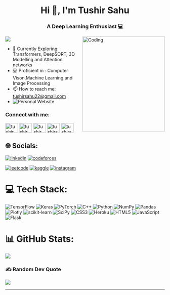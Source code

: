 

<h1 align="center">Hi 👋, I'm Tushir Sahu</h1>
<h3 align="center">A Deep Learning Enthusiast 💻</h3>
<img align="right" alt="Coding" width="260" height="300"src="https://user-images.githubusercontent.com/96677478/208479679-fa53377f-1a96-4d0d-918d-f9997f399c34.svg" >

![](https://komarev.com/ghpvc/?username=aryan1113&color=ac154f)
- 🌱 Currently Exploring: Transformers, DeepSORT, 3D Modelling and Attention networks
- 💻 Proficient in : Computer Vison,Machine Learning and Image Processing
- 📫 How to reach me: tushirsahu22@gmail.com
- ![Personal Website](https://tushir.vercel.app/)

<h3 align="left">Connect with me:</h3>
<p align="left">
<a href="https://linkedin.com/in/Tushir Sahu" target="blank"><img align="center" src="https://raw.githubusercontent.com/rahuldkjain/github-profile-readme-generator/master/src/images/icons/Social/linked-in-alt.svg" alt="tushir sahu" height="30" width="40" /></a>
<a href="https://kaggle.com/tushirsahu" target="blank"><img align="center" src="https://raw.githubusercontent.com/rahuldkjain/github-profile-readme-generator/master/src/images/icons/Social/kaggle.svg" alt="tushir sahu" height="30" width="40" /></a>
<a href="https://instagram.com/tushir__sahu" target="blank"><img align="center" src="https://raw.githubusercontent.com/rahuldkjain/github-profile-readme-generator/master/src/images/icons/Social/instagram.svg" alt="tushir_sahu" height="30" width="40" /></a>
<a href="https://codeforces.com/profile/tushirsahu30" target="blank"><img align="center" src="https://raw.githubusercontent.com/rahuldkjain/github-profile-readme-generator/master/src/images/icons/Social/codeforces.svg" alt="tushirsahu30" height="30" width="40" /></a>
<a href="https://www.leetcode.com/tushirsahu30" target="blank"><img align="center" src="https://raw.githubusercontent.com/rahuldkjain/github-profile-readme-generator/master/src/images/icons/Social/leet-code.svg" alt="tushirsahu30" height="30" width="40" /></a>
</p> 



## 🌐 Socials:
[![linkedin](https://img.shields.io/badge/linkedin-0A66C2?style=for-the-badge&logo=linkedin&logoColor=white)](https://www.linkedin.com/in/tushir-sahu-b95549205/)
[![codeforces](https://img.shields.io/badge/codeforces-EC0E18?style=for-the-badge&logo=codeforces&logoColor=white)](https://codeforces.com/profile/tushirsahu30)

[![leetcode](https://img.shields.io/badge/leetcode-000?style=for-the-badge&logo=leetcode&logoColor=orange)](https://leetcode.com/tushirsahu30/)
[![kaggle](https://img.shields.io/badge/kaggle-1586E5?style=for-the-badge&logo=kaggle&logoColor=white)](https://www.kaggle.com/tushirsahu)
[![instagram](https://img.shields.io/badge/instagram-%23E4405F?style=for-the-badge&logo=instagram&logoColor=white)](https://instagram.com/tushir__sahu)



# 💻 Tech Stack:
![TensorFlow](https://img.shields.io/badge/TensorFlow-%23FF6F00.svg?style=for-the-badge&logo=TensorFlow&logoColor=white) ![Keras](https://img.shields.io/badge/Keras-%23D00000.svg?style=for-the-badge&logo=Keras&logoColor=white) ![PyTorch](https://img.shields.io/badge/PyTorch-%23EE4C2C.svg?style=for-the-badge&logo=PyTorch&logoColor=white) ![C++](https://img.shields.io/badge/c++-%2300599C.svg?style=for-the-badge&logo=c%2B%2B&logoColor=white) ![Python](https://img.shields.io/badge/python-3670A0?style=for-the-badge&logo=python&logoColor=ffdd54) ![NumPy](https://img.shields.io/badge/numpy-%23013243.svg?style=for-the-badge&logo=numpy&logoColor=white) ![Pandas](https://img.shields.io/badge/pandas-%23150458.svg?style=for-the-badge&logo=pandas&logoColor=white) ![Plotly](https://img.shields.io/badge/Plotly-%233F4F75.svg?style=for-the-badge&logo=plotly&logoColor=white)  ![scikit-learn](https://img.shields.io/badge/scikit--learn-%23F7931E.svg?style=for-the-badge&logo=scikit-learn&logoColor=white) ![SciPy](https://img.shields.io/badge/SciPy-%230C55A5.svg?style=for-the-badge&logo=scipy&logoColor=%white)  ![CSS3](https://img.shields.io/badge/css3-%231572B6.svg?style=for-the-badge&logo=css3&logoColor=white) ![Heroku](https://img.shields.io/badge/heroku-%23430098.svg?style=for-the-badge&logo=heroku&logoColor=white) ![HTML5](https://img.shields.io/badge/html5-%23E34F26.svg?style=for-the-badge&logo=html5&logoColor=white) ![JavaScript](https://img.shields.io/badge/javascript-%23323330.svg?style=for-the-badge&logo=javascript&logoColor=%23F7DF1E) ![Flask](https://img.shields.io/badge/flask-%23000.svg?style=for-the-badge&logo=flask&logoColor=white)  
# 📊 GitHub Stats:
![](https://github-readme-streak-stats.herokuapp.com/?user=karanwxliaa&theme=nightowl&hide_border=false)<br/>
<!-- ![](https://github-readme-streak-stats.herokuapp.com/?user=TushirSahu&theme=darcula&hide_border=false)<br/> -->


### ✍️ Random Dev Quote
![](https://quotes-github-readme.vercel.app/api?type=horizontal&theme=dark)

---

